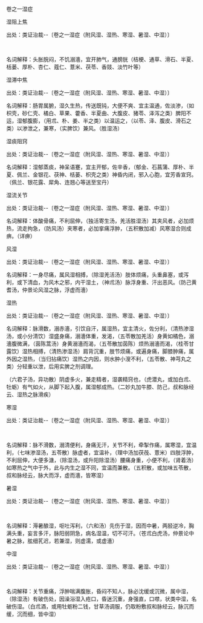 卷之一湿症

湿阻上焦

出处：类证治裁--〔卷之一湿症（附风湿、湿热、寒湿、暑湿、中湿）〕

 

名词解释：头胀脘闷，不饥溺濇，宜开肺气，通膀胱（桔梗、通草、滑石、半夏、栝蒌、厚朴、杏仁、蔻仁、薏米、茯苓、香豉、淡竹叶等） 

湿滞中焦

出处：类证治裁--〔卷之一湿症（附风湿、湿热、寒湿、暑湿、中湿）〕 

名词解释：肠胃属腑，湿久生热，传送既钝，大便不爽、宜主温通，佐淡渗，（如枳壳，砂仁壳、橘白、草果、藿香、半夏曲、大腹皮、猪苓、泽泻之类）脾阳不运，湿郁腹膨，（用朮、朴、姜、半之类）以温运之，（以苓、泽、腹皮、滑石之类）以渗泄之，兼寒，（实脾饮）兼风。（胜湿汤） 

湿痰阻窍

出处：类证治裁--〔卷之一湿症（附风湿、湿热、寒湿、暑湿、中湿）〕 

名词解释：湿郁蒸痰，神呆语蹇，宜主开郁，佐辛香，（郁金、石菖蒲、厚朴、半夏、佩兰、金银花、茯神、栝蒌、枳壳之类）神昏内闭，邪入心胞，宜芳香宣窍。（佩兰、银花露、犀角、连翘心等送至宝丹） 

湿流关节

出处：类证治裁--〔卷之一湿症（附风湿、湿热、寒湿、暑湿、中湿）〕 

名词解释：体酸骨痛，不利屈伸，（独活寄生汤，羌活胜湿汤）其夹风者，必加烦热，流走拘急，（防风汤）夹寒者，必加挛痛浮肿，（五积散加减）风寒湿合则成痹。（详痹） 

风湿

出处：类证治裁--〔卷之一湿症（附风湿、湿热、寒湿、暑湿、中湿）〕 

名词解释：一身尽痛，属风湿相搏，（除湿羌活汤）肢体烦痛，头重鼻塞，或泻利，或下清血，为风木之邪，内干湿土，（神朮汤）脉浮身重、汗出恶风。（防己黄耆汤，仲景论风湿之脉，浮虚而濇） 

湿热

出处：类证治裁--〔卷之一湿症（附风湿、湿热、寒湿、暑湿、中湿）〕 

名词解释：脉滑数，溺赤濇，引饮自汗，属湿热，宜主清火，佐分利，（清热渗湿汤，或小分清饮）湿盛身痛，溺濇体重，发渴，（五苓散加羌活）身黄如橘色，溺濇腹微满，（茵陈蒿汤）身黄溺濇而渴，（五苓散加茵陈）烦热溺濇而渴，（桂苓甘露饮）湿热相搏，（清热渗湿汤）肩背沉重，肢节烦痛，或遍身痛，脚膝肿痛，属外因之湿热，（当归拈痛饮）湿热之内因，则水肿小溲不利，（五苓散、神芎丸之类）分轻重以泄，后用实脾之剂调理。

（六君子汤，异功散）阴虚多火，兼走精者，湿袭精窍也，（虎潜丸，或加白朮、牡蛎）有气如火，从脚下起入腹，属湿郁成热。（二妙丸加牛膝、防己，叔和脉经云、湿热之脉滑疾） 

寒湿

出处：类证治裁--〔卷之一湿症（附风湿、湿热、寒湿、暑湿、中湿）〕

 

名词解释：脉不滑数，溺清便利，身痛无汗，关节不利，牵掣作痛，属寒湿，宜温利，（七味渗湿汤，五苓散）脉虚者，宜温补，（理中汤加茯茷、薏米）四肢浮肿，不利屈伸，大便多溏，（除湿汤，或升阳除湿汤）腰痛身重，小便不利，（肾着汤）如寒热之气中于外，此与内生之湿不同，宜温而兼散。（五积散，或加味五苓散，叔和脉经云，脉大而浮，虚而濇，皆寒湿） 

暑湿

出处：类证治裁--〔卷之一湿症（附风湿、湿热、寒湿、暑湿、中湿）〕

 

名词解释：溽暑酿湿，呕吐泻利，（六和汤）先伤于湿，因而中暑，两胫逆冷，胸满头重，妄言多汗，脉阳弱阴急，病名湿温，切不可汗。（苍朮白虎汤，仲景论中暑之脉，胘细芤迟，若兼湿，则虚濡，或虚濇） 

中湿

出处：类证治裁--〔卷之一湿症（附风湿、湿热、寒湿、暑湿、中湿）〕

 

名词解释：关节重痛，浮肿喘满腹胀，昏闷不知人，脉必沈缓或沉微，属中湿，（除湿汤）有破伤处，因澡浴湿入疮口，昏迷沉重，身强直，口噤，状类中湿，名破伤湿。（白朮酒，或用牡蛎粉二钱，甘草汤调服，仍取粉敷叔和脉经云，脉沉而缓，沉而细，皆中湿）

